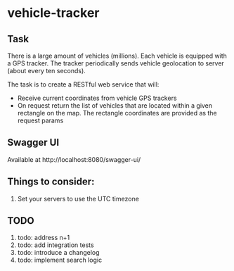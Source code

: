 # vehicle-tracker

## Task
There is a large amount of vehicles (millions). Each vehicle is equipped with a GPS tracker. The tracker periodically
sends vehicle geolocation to server (about every ten seconds).

The task is to create a RESTful web service that will:

- Receive current coordinates from vehicle GPS trackers
- On request return the list of vehicles that are located within a given rectangle on the map. The rectangle coordinates
  are provided as the request params
  
## Swagger UI
Available at http://localhost:8080/swagger-ui/
  
## Things to consider:
1. Set your servers to use the UTC timezone

## TODO
1. todo: address n+1
1. todo: add integration tests
1. todo: introduce a changelog
1. todo: implement search logic 
